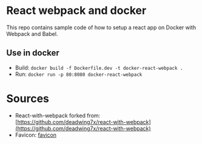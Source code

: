 # React webpack and docker

This repo contains sample code of how to setup a react app on Docker with Webpack and Babel.

## Use in docker

- Build: `docker build -f Dockerfile.dev -t docker-react-webpack .`  
- Run: `docker run -p 80:8080 docker-react-webpack`  

# Sources

- React-with-webpack forked from: [https://github.com/deadwing7x/react-with-webpack](https://github.com/deadwing7x/react-with-webpack)
- Favicon: [favicon](https://favicon.io/emoji-favicons/)
